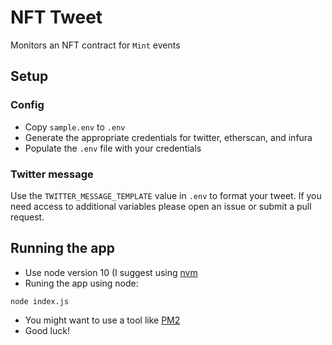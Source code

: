 # NFT Tweet

Monitors an NFT contract for `Mint` events

## Setup

### Config

* Copy `sample.env` to `.env`
* Generate the appropriate credentials for twitter, etherscan, and infura
* Populate the `.env` file with your credentials

### Twitter message

Use the `TWITTER_MESSAGE_TEMPLATE` value in `.env` to format your tweet.
If you need access to additional variables please open an issue or submit a pull request.

## Running the app

* Use node version 10 (I suggest using [nvm](https://github.com/nvm-sh/nvm)
* Runing the app using node:
```
node index.js
```
* You might want to use a tool like [PM2](https://pm2.keymetrics.io/)
* Good luck!
